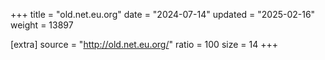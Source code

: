 +++
title = "old.net.eu.org"
date = "2024-07-14"
updated = "2025-02-16"
weight = 13897

[extra]
source = "http://old.net.eu.org/"
ratio = 100
size = 14
+++
